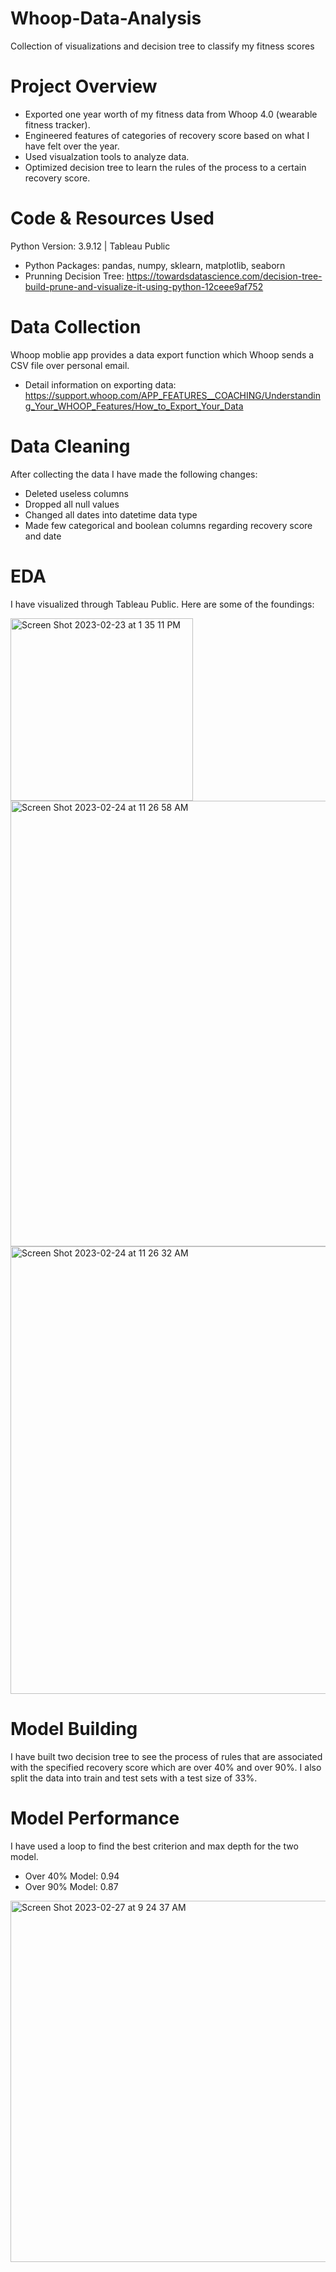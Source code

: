 # Whoop-Data-Analysis
Collection of visualizations and decision tree to classify my fitness scores
# Project Overview
* Exported one year worth of my fitness data from Whoop 4.0 (wearable fitness tracker). 
* Engineered features of categories of recovery score based on what I have felt over the year. 
* Used visualzation tools to analyze data. 
* Optimized decision tree to learn the rules of the process to a certain recovery score. 
# Code & Resources Used
Python Version: 3.9.12 | Tableau Public
* Python Packages: pandas, numpy, sklearn, matplotlib, seaborn
* Prunning Decision Tree: https://towardsdatascience.com/decision-tree-build-prune-and-visualize-it-using-python-12ceee9af752
# Data Collection
Whoop moblie app provides a data export function which Whoop sends a CSV file over personal email. 
* Detail information on exporting data: https://support.whoop.com/APP_FEATURES__COACHING/Understanding_Your_WHOOP_Features/How_to_Export_Your_Data
# Data Cleaning
After collecting the data I have made the following changes: 
* Deleted useless columns 
* Dropped all null values
* Changed all dates into datetime data type
* Made few categorical and boolean columns regarding recovery score and date
# EDA
I have visualized through Tableau Public. Here are some of the foundings: 

<img width="292" alt="Screen Shot 2023-02-23 at 1 35 11 PM" src="https://user-images.githubusercontent.com/118776460/221281977-3fc65d9f-bcd9-4be7-a50e-044126c71500.png">
<img width="713" alt="Screen Shot 2023-02-24 at 11 26 58 AM" src="https://user-images.githubusercontent.com/118776460/221281999-62082404-545d-4c05-b397-757efac2d7b4.png">
<img width="716" alt="Screen Shot 2023-02-24 at 11 26 32 AM" src="https://user-images.githubusercontent.com/118776460/221282009-7ec96545-2f3f-469e-b731-5bab1d5466c9.png">

# Model Building
I have built two decision tree to see the process of rules that are associated with the specified recovery score which are over 40% and over 90%.
I also split the data into train and test sets with a test size of 33%.
# Model Performance
I have used a loop to find the best criterion and max depth for the two model. 
* Over 40% Model: 0.94
* Over 90% Model: 0.87

<img width="578" alt="Screen Shot 2023-02-27 at 9 24 37 AM" src="https://user-images.githubusercontent.com/118776460/227013030-f73b1748-8e88-4f9d-9bb6-8d787741fbd4.png">
